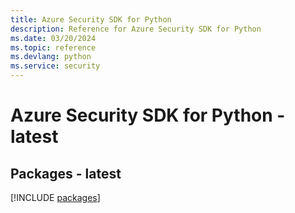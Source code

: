 ```yaml
---
title: Azure Security SDK for Python
description: Reference for Azure Security SDK for Python
ms.date: 03/20/2024
ms.topic: reference
ms.devlang: python
ms.service: security
---
```

# Azure Security SDK for Python - latest
## Packages - latest
[!INCLUDE [packages](security-index.md)]